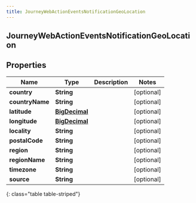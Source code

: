 ```yaml
---
title: JourneyWebActionEventsNotificationGeoLocation
---
```


## JourneyWebActionEventsNotificationGeoLocation

## Properties

| Name            | Type                                                 | Description | Notes      |
| --------------- | ---------------------------------------------------- | ----------- | ---------- |
| **country**     | <!----><!---->**String**<!---->                      |             | [optional] |
| **countryName** | <!----><!---->**String**<!---->                      |             | [optional] |
| **latitude**    | <!----><!---->[**BigDecimal**](BigDecimal.md)<!----> |             | [optional] |
| **longitude**   | <!----><!---->[**BigDecimal**](BigDecimal.md)<!----> |             | [optional] |
| **locality**    | <!----><!---->**String**<!---->                      |             | [optional] |
| **postalCode**  | <!----><!---->**String**<!---->                      |             | [optional] |
| **region**      | <!----><!---->**String**<!---->                      |             | [optional] |
| **regionName**  | <!----><!---->**String**<!---->                      |             | [optional] |
| **timezone**    | <!----><!---->**String**<!---->                      |             | [optional] |
| **source**      | <!----><!---->**String**<!---->                      |             | [optional] |

{: class="table table-striped"}
